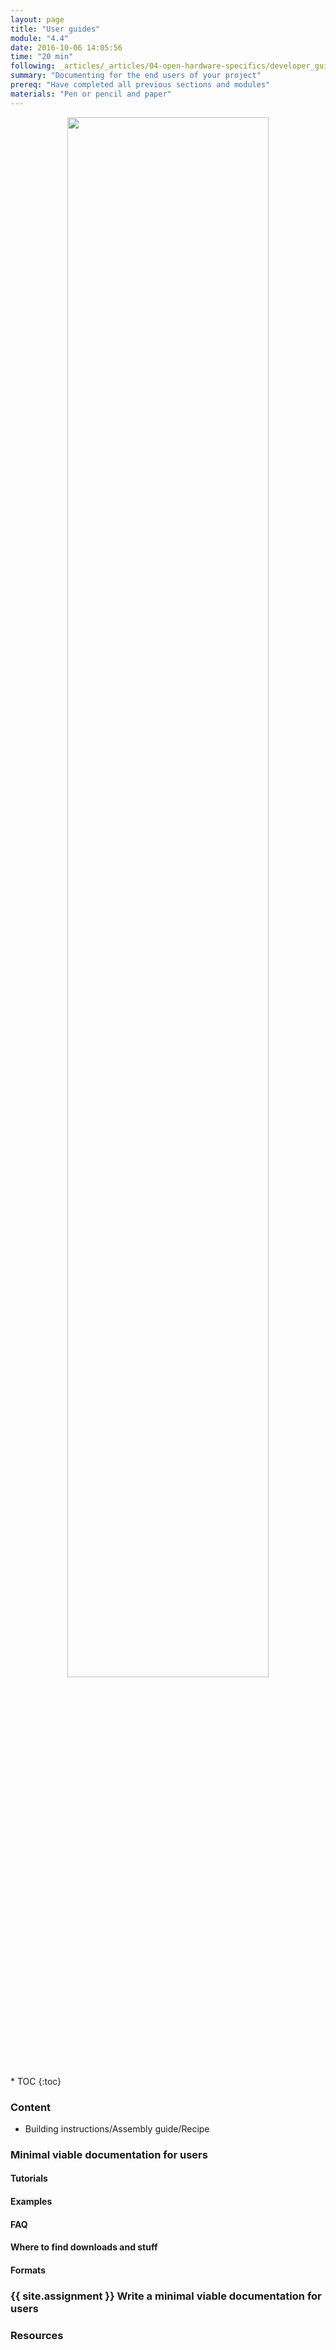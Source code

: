 ```yaml
---
layout: page
title: "User guides"
module: "4.4"
date: 2016-10-06 14:05:56
time: "20 min"
following: _articles/_articles/04-open-hardware-specifics/developer_guide.md
summary: "Documenting for the end users of your project"
prereq: "Have completed all previous sections and modules"
materials: "Pen or pencil and paper"
---
```

<p align="center">
<img src="https://raw.githubusercontent.com/ohwmakers/OHM-curriculum/gh-pages/img/work_in_progress_banner.svg" width="80%"/>
</p>
* TOC
{:toc}

### Content
  - Building instructions/Assembly guide/Recipe

### Minimal viable documentation for users

#### Tutorials
#### Examples
#### FAQ
#### Where to find downloads and stuff
#### Formats

### {{ site.assignment }} Write a minimal viable documentation for users

### Resources
